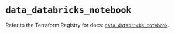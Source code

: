 # `data_databricks_notebook`

Refer to the Terraform Registry for docs: [`data_databricks_notebook`](https://registry.terraform.io/providers/databricks/databricks/1.58.0/docs/data-sources/notebook).
